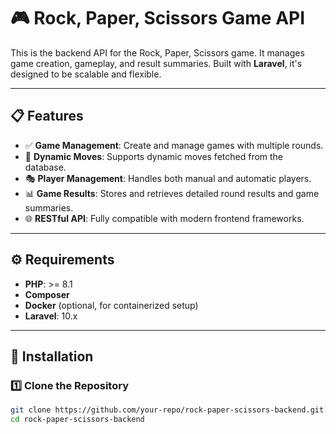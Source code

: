 # 🎮 **Rock, Paper, Scissors Game API**

This is the backend API for the Rock, Paper, Scissors game. It manages game creation, gameplay, and result summaries. Built with **Laravel**, it's designed to be scalable and flexible.

---

## 📋 **Features**

- ✅ **Game Management**: Create and manage games with multiple rounds.
- 🔄 **Dynamic Moves**: Supports dynamic moves fetched from the database.
- 🎭 **Player Management**: Handles both manual and automatic players.
- 📊 **Game Results**: Stores and retrieves detailed round results and game summaries.
- 🌐 **RESTful API**: Fully compatible with modern frontend frameworks.

---

## ⚙️ **Requirements**

- **PHP**: >= 8.1
- **Composer**
- **Docker** (optional, for containerized setup)
- **Laravel**: 10.x

---

## 🚀 **Installation**

### 1️⃣ **Clone the Repository**

```bash
git clone https://github.com/your-repo/rock-paper-scissors-backend.git
cd rock-paper-scissors-backend


